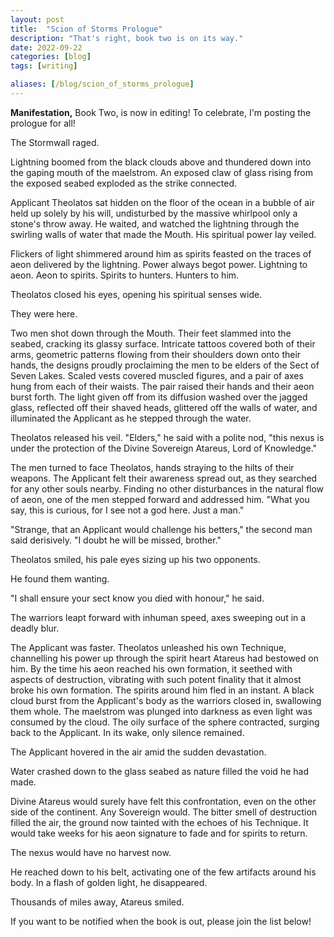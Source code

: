 ```yaml
---
layout: post
title:  "Scion of Storms Prologue"
description: "That's right, book two is on its way."
date: 2022-09-22
categories: [blog]
tags: [writing]

aliases: [/blog/scion_of_storms_prologue]
---
```


**Manifestation,** Book Two, is now in editing! To celebrate, I'm posting the prologue for all! 

<div class="writing-extract" markdown="1">

The Stormwall raged. 

Lightning boomed from the black clouds above and thundered down into the gaping mouth of the maelstrom. An exposed claw of glass rising from the exposed seabed exploded as the strike connected. 

Applicant Theolatos sat hidden on the floor of the ocean in a bubble of air held up solely by his will, undisturbed by the massive whirlpool only a stone's throw away. He waited, and watched the lightning through the swirling walls of water that made the Mouth. His spiritual power lay veiled.

Flickers of light shimmered around him as spirits feasted on the traces of aeon delivered by the lightning. Power always begot power. Lightning to aeon. Aeon to spirits. Spirits to hunters. Hunters to him.

Theolatos closed his eyes, opening his spiritual senses wide. 

They were here.

Two men shot down through the Mouth. Their feet slammed into the seabed, cracking its glassy surface. Intricate tattoos covered both of their arms, geometric patterns flowing from their shoulders down onto their hands, the designs proudly proclaiming the men to be elders of the Sect of Seven Lakes. Scaled vests covered muscled figures, and a pair of  axes hung from each of their waists. The pair raised their hands and their aeon burst forth. The light given off from its diffusion washed over the jagged glass, reflected off their shaved heads, glittered off the walls of water, and illuminated the Applicant as he stepped through the water. 

Theolatos released his veil. "Elders," he said with a polite nod, "this nexus is under the protection of the Divine Sovereign Atareus, Lord of Knowledge."

The men turned to face Theolatos, hands straying to the hilts of their weapons. The Applicant felt their awareness spread out, as they searched for any other souls nearby. Finding no other disturbances in the natural flow of aeon, one of the men stepped forward and addressed him. "What you say, this is curious, for I see not a god here. Just a man."

"Strange, that an Applicant would challenge his betters," the second man said derisively. "I doubt he will be missed, brother."

Theolatos smiled, his pale eyes sizing up his two opponents. 

He found them wanting.

"I shall ensure your sect know you died with honour," he said.

The warriors leapt forward with inhuman speed, axes sweeping out in a deadly blur.

The Applicant was faster. Theolatos unleashed his own Technique, channelling his power up through the spirit heart Atareus had bestowed on him. By the time his aeon reached his own formation, it seethed with aspects of destruction, vibrating with such potent finality that it almost broke his own formation. The spirits around him fled in an instant. A black cloud burst from the Applicant's body as the warriors closed in, swallowing them whole. The maelstrom was plunged into darkness as even light was consumed by the cloud. The oily surface of the sphere contracted, surging back to the Applicant. In its wake, only silence remained.

The Applicant hovered in the air amid the sudden devastation.

Water crashed down to the glass seabed as nature filled the void he had made.

Divine Atareus would surely have felt this confrontation, even on the other side of the continent. Any Sovereign would. The bitter smell of destruction filled the air, the ground now tainted with the echoes of his Technique. It would take weeks for his aeon signature to fade and for spirits to return. 

The nexus would have no harvest now.

He reached down to his belt, activating one of the few artifacts around his body. In a flash of golden light, he disappeared.

Thousands of miles away, Atareus smiled.


</div>




If you want to be notified when the book is out, please join the list below!


